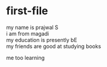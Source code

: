 # first-file
my name is prajwal S
<br>
i am from magadi
<br>
my education is presently bE
<br>
my friends are good at studying books
<p>me too learning</p>
